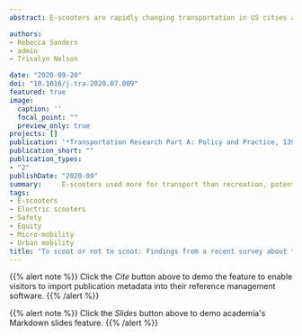 ```yaml
---
abstract: E-scooters are rapidly changing transportation in US cities and university campuses. Hailed as a convenient, inexpensive solution for “last mile” and other short trips, e-scooters are available in over 100 US cities and were used for nearly forty million trips in 2018. Yet relatively little is known about e-scooter use, including who uses them, for which types of trips, and the perceived benefits and barriers related to e-scooters. This information is particularly important in light of concerns about safety and the loss of physical activity (PA) due to replacing walking and biking with e-scooting. In this paper, we aim to characterize trends in the barriers and benefits related to e-scooter use within a professional population. We surveyed 1,256 university staff in Tempe, AZ, finding that 36% of respondents had ridden e-scooters and 40% indicated that they would do so outside of campus in the next year. Overwhelmingly, e-scooters are seen as a convenient way to travel, particularly in the heat and compared to walking. However, demographic differences were notable, particularly regarding barriers. African American and non-white Hispanic respondents were significantly more likely than non-Hispanic white respondents to intend to try e-scooters and to be unhappy with current transportation options. E-scooters are also associated with concerns about traffic safety – particularly for women – and barriers related to being able to find working equipment when needed. These findings suggest that e-scooters fill an important transportation niche and may contribute to transportation equity, and that efforts to address barriers could further enhance that contribution.

authors:
- Rebecca Sanders
- admin
- Trisalyn Nelson 

date: "2020-09-20"
doi: "10.1016/j.tra.2020.07.009"
featured: true
image:
  caption: ''
  focal_point: ""
  preview_only: true
projects: []
publication: '*Transportation Research Part A: Policy and Practice, 139*'
publication_short: ""
publication_types:
- "2"
publishDate: "2020-09"
summary:     E-scooters used more for transport than recreation, potentially filling a niche. Also viewed as convenient, faster, and better in hot weather than walking.  Non-white non-riders significantly more likely to intend to try e-scooters. E-scooters disproportionately replace walking and bicycling for all trip types. Women significantly more likely to cite safety-related barriers to e-scooter use.
tags:
- E-scooters
- Electric scooters
- Safety
- Equity
- Micro-mobility
- Urban mobility
title: "To scoot or not to scoot: Findings from a recent survey about the benefits and barriers of using E-scooters for riders and non-rider"
---
```


{{% alert note %}}
Click the *Cite* button above to demo the feature to enable visitors to import publication metadata into their reference management software.
{{% /alert %}}

{{% alert note %}}
Click the *Slides* button above to demo academia's Markdown slides feature.
{{% /alert %}}
